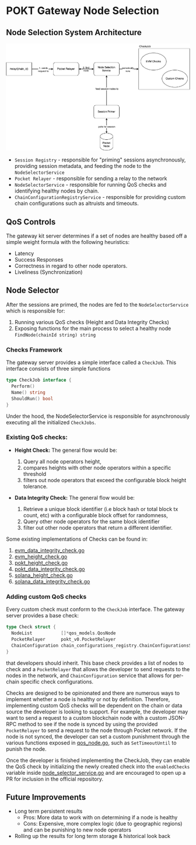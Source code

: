 # POKT Gateway Node Selection

## Node Selection System Architecture

![gateway-server-node-selection-system.png](resources%2Fgateway-server-node-selection-system.png)

- `Session Registry` - responsible for "priming" sessions asynchronously, providing session metadata, and feeding the node to the `NodeSelectorService`
- `Pocket Relayer` - responsible for sending a relay to the network
- `NodeSelectorService` - responsible for running QoS checks and identifying healthy nodes by chain.
- `ChainConfigurationRegistryService` - responsible for providing custom chain configurations such as altruists and timeouts.

## QoS Controls

The gateway kit server determines if a set of nodes are healthy based off a simple weight formula with the following
heuristics:

- Latency
- Success Responses
- Correctness in regard to other node operators.
- Liveliness (Synchronization)

## Node Selector

After the sessions are primed, the nodes are fed to the `NodeSelectorService` which is responsible for:

1. Running various QoS checks (Height and Data Integrity Checks)
2. Exposing functions for the main process to select a healthy node `FindNode(chainId string) string`

### Checks Framework

The gateway server provides a simple interface called a `CheckJob`. This interface consists of three simple functions

```go
type CheckJob interface {
  Perform()
  Name() string
  ShouldRun() bool
}
```

Under the hood, the NodeSelectorService is responsible for asynchronously executing all the initialized `CheckJobs`.

### Existing QoS checks:

- **Height Check:** The general flow would be:

  1. Query all node operators height,
  2. compares heights with other node operators within a specific threshold
  3. filters out node operators that exceed the configurable block height tolerance.

- **Data Integrity Check:** The general flow would be:
  1. Retrieve a unique block identifier (i.e block hash or total block tx count, etc) with a configurable block offset for randomness,
  2. Query other node operators for the same block identifier
  3. filter out other node operators that return a different identifier.

Some existing implementations of Checks can be found in:

1. [evm_data_integrity_check.go](..%2Finternal%2Fnode_selector_service%2Fchecks%2Fevm_data_integrity_check%2Fevm_data_integrity_check.go)
2. [evm_height_check.go](..%2Finternal%2Fnode_selector_service%2Fchecks%2Fevm_height_check%2Fevm_height_check.go)
3. [pokt_height_check.go](..%2Finternal%2Fnode_selector_service%2Fchecks%2Fpokt_height_check%2Fpokt_height_check.go)
4. [pokt_data_integrity_check.go](..%2Finternal%2Fnode_selector_service%2Fchecks%2Fpokt_data_integrity_check%2Fpokt_data_integrity_check.go)
5. [solana_height_check.go](..%2Finternal%2Fnode_selector_service%2Fchecks%2Fsolana_height_check%2Fsolana_height_check.go)
6. [solana_data_integrity_check.go](..%2Finternal%2Fnode_selector_service%2Fchecks%2Fsolana_data_integrity_check%2Fsolana_data_integrity_check.go)

### Adding custom QoS checks

Every custom check must conform to the `CheckJob` interface. The gateway server provides a base check:

```go
type Check struct {
  NodeList           []*qos_models.QosNode
  PocketRelayer      pokt_v0.PocketRelayer
  ChainConfiguration chain_configurations_registry.ChainConfigurationsService
}
```

that developers should inherit. This base check provides a list of nodes to check and a `PocketRelayer` that allows the developer to send requests to the nodes in the network, and `ChainConfiguration` service that allows for per-chain specific check configurations.

Checks are designed to be opinionated and there are numerous ways to implement whether a node is healthy or not by definition. Therefore, implementing custom QoS checks will be dependent on the chain or data source the developer is looking to support. For example, the developer may want to send a request to a custom blockchain node with a custom JSON-RPC method to see if the node is synced by using the provided `PocketRelayer` to send a request to the node through Pocket network.
If the node is not synced, the developer can set a custom punishment through the various functions exposed in [qos_node.go](..%2Finternal%2Fnode_selector_service%2Fmodels%2Fqos_node.go), such as `SetTimeoutUntil` to punish the node.

Once the developer is finished implementing the CheckJob, they can enable the QoS check by initializing the newly created check into the `enabledChecks` variable inside [node_selector_service.go](..%2Finternal%2Fnode_selector_service%2Fnode_selector_service.go) and are encouraged to open up a PR for inclusion in the official repository.

## Future Improvements

- Long term persistent results
  - Pros: More data to work with on determining if a node is healthy
  - Cons: Expensive, more complex logic (due to geographic regions) and can be punishing to new node operators
- Rolling up the results for long term storage & historical look back
